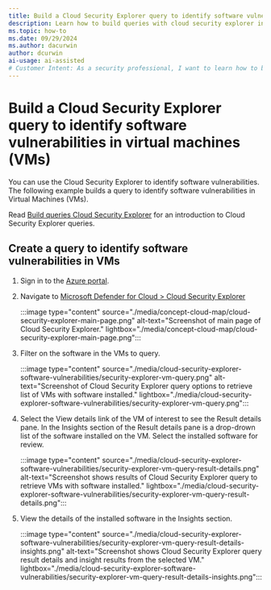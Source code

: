 ```yaml
---
title: Build a Cloud Security Explorer query to identify software vulnerabilities
description: Learn how to build queries with cloud security explorer in Microsoft Defender for Cloud to proactively identify software vulnerabilities in VMs
ms.topic: how-to
ms.date: 09/29/2024
ms.author: dacurwin
author: dcurwin
ai-usage: ai-assisted
# Customer Intent: As a security professional, I want to learn how to build queries with Cloud Security Explorer in Microsoft Defender for Cloud to show software vulnerabilities in VMs.
---
```


# Build a Cloud Security Explorer query to identify software vulnerabilities in virtual machines (VMs)

You can use the Cloud Security Explorer to identify software vulnerabilities. The following example builds a query to identify software vulnerabilities in Virtual Machines (VMs).

Read [Build queries Cloud Security Explorer](how-to-manage-cloud-security-explorer.md) for an introduction to Cloud Security Explorer queries.

## Create a query to identify software vulnerabilities in VMs

1. Sign in to the [Azure portal](https://portal.azure.com).

1. Navigate to [Microsoft Defender for Cloud > Cloud Security Explorer](https://ms.portal.azure.com/#view/Microsoft_Azure_Security/SecurityMenuBlade/~/SecurityGraph)

    :::image type="content" source="./media/concept-cloud-map/cloud-security-explorer-main-page.png" alt-text="Screenshot of main page of Cloud Security Explorer." lightbox="./media/concept-cloud-map/cloud-security-explorer-main-page.png":::

1. Filter on the software in the VMs to query.

    :::image type="content" source="./media/cloud-security-explorer-software-vulnerabilities/security-explorer-vm-query.png" alt-text="Screenshot of Cloud Security Explorer query options to retrieve list of VMs with software installed." lightbox="./media/cloud-security-explorer-software-vulnerabilities/security-explorer-vm-query.png":::

1. Select the View details link of the VM of interest to see the Result details pane. In the Insights section of the Result details pane is a drop-drown list of the software installed on the VM. Select the installed software for review.

    :::image type="content" source="./media/cloud-security-explorer-software-vulnerabilities/security-explorer-vm-query-result-details.png" alt-text="Screenshot shows results of Cloud Security Explorer query to retrieve VMs with software installed." lightbox="./media/cloud-security-explorer-software-vulnerabilities/security-explorer-vm-query-result-details.png":::

1. View the details of the installed software in the Insights section.

    :::image type="content" source="./media/cloud-security-explorer-software-vulnerabilities/security-explorer-vm-query-result-details-insights.png" alt-text="Screenshot shows Cloud Security Explorer query result details and insight results from the selected VM." lightbox="./media/cloud-security-explorer-software-vulnerabilities/security-explorer-vm-query-result-details-insights.png":::
